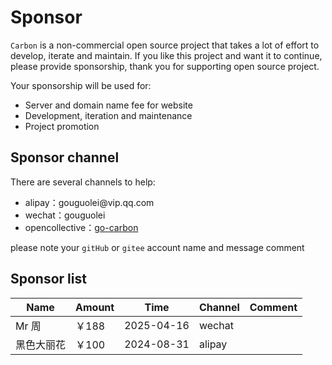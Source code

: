 # Sponsor 

`Carbon` is a non-commercial open source project that takes a lot of effort to develop, iterate and maintain.
If you like this project and want it to continue, please provide sponsorship, thank you for supporting open source project.

Your sponsorship will be used for:
- Server and domain name fee for website
- Development, iteration and maintenance
- Project promotion

## Sponsor channel

There are several channels to help:
<ul class="simple-list">
    <li>
        alipay：gouguolei@vip.qq.com
    </li>
    <li>
        wechat：gouguolei
    </li>
    <li>
        opencollective：<a target="_blank" rel="noreferrer" href="https://opencollective.com/go-carbon">go-carbon</a>
    </li>
</ul>

please note your `gitHub` or `gitee` account name and message comment

## Sponsor list
| Name  | Amount | Time  | Channel  | Comment |
|-------| ----- | --------- | ------ | ------ |
| Mr 周  | ￥188 | 2025-04-16 | wechat |        |
| 黑色大丽花 | ￥100 | 2024-08-31 | alipay |      |
